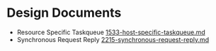 # Design Documents

- Resource Specific Taskqueue [1533-host-specific-taskqueue.md](1533-host-specific-taskqueue.md)
- Synchronous Request Reply [2215-synchronous-request-reply.md](2215-synchronous-request-reply.md)